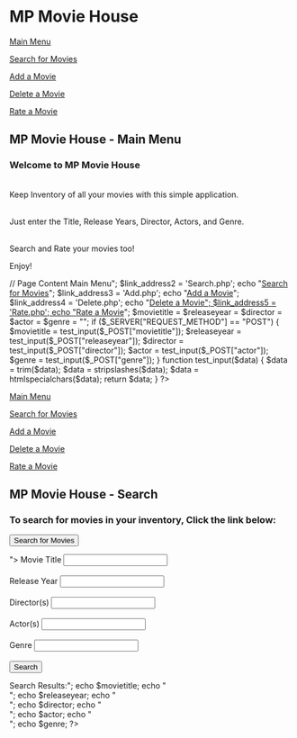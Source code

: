 # MP Movie House

<div class="sidenav">
 
<a href='$link_address1'>Main Menu</a>

<a href='$link_address2'>Search for Movies</a>

<a href='$link_address3'>Add a Movie</a>

<a href='$link_address4'>Delete a Movie</a>

<a href='$link_address5'>Rate a Movie</a>

</div>


<h2>MP Movie House - Main Menu</h2>


<h3>Welcome to MP Movie House</h3>

<br/>Keep Inventory of all your movies with this simple application.

<br/>Just enter the Title, Release Years, Director, Actors, and Genre.

<br/>Search and Rate your movies too!

Enjoy!
<br/>

<?php

/**
 * ***************************************************************************
 * Title: James McKinley-Portee
 * Use: ISAT 405-940
 * Author: James McKinley-Portee
 * School: Southern Illinois University Carbondale
 * Term: Fall 2019
 * Developed: Fall 2019
 * Tested: Fall 2019
 * ****************************************************************************
 */
?>
<!DOCTYPE html>
<html lang="en-US">

<head>
<meta charset="utf-8">
<title>Search</title>
<link rel="stylesheet" href="main.css">
</head>

<body> // Page Content


<?php
$link_address1 = 'MainMenu.php';
echo "<a href='$link_address1'>Main Menu</a>";

$link_address2 = 'Search.php';
echo "<a href='$link_address2'>Search for Movies</a>";

$link_address3 = 'Add.php';
echo "<a href='$link_address3'>Add a Movie</a>";

$link_address4 = 'Delete.php';
echo "<a href='$link_address4'>Delete a Movie</</a>";

$link_address5 = 'Rate.php';
echo "<a href='$link_address5'>Rate a Movie</a>";

$movietitle = $releaseyear = $director = $actor = $genre = "";

if ($_SERVER["REQUEST_METHOD"] == "POST") {
    $movietitle = test_input($_POST["movietitle"]);
    $releaseyear = test_input($_POST["releaseyear"]);
    $director = test_input($_POST["director"]);
    $actor = test_input($_POST["actor"]);
    $genre = test_input($_POST["genre"]);
}

function test_input($data) {
    $data = trim($data);
    $data = stripslashes($data);
    $data = htmlspecialchars($data);
    return $data;
}
?>

<div class="sidenav">
 
<a href='$link_address1'>Main Menu</a>

<a href='$link_address2'>Search for Movies</a>

<a href='$link_address3'>Add a Movie</a>

<a href='$link_address4'>Delete a Movie</a>

<a href='$link_address5'>Rate a Movie</a>

</div>

<h2>MP Movie House - Search</h2>

<h3>To search for movies in your inventory, Click the link below:</h3>

<form>
         <input type="button" onclick="window.location.href = 'https://github.com/JamesMcKinley-Portee/MP-Movie_House/search" value="Search for Movies"/>
</form>

<form method="post" action="<?php echo htmlspecialchars($_SERVER["PHP_SELF"]);?>">  
  Movie Title <input type="text" name="movietitle">
  <br><br>
  Release Year <input type="text" name="releaseyear">
  <br><br>
  Director(s) <input type="text" name="director">
  <br><br>
  Actor(s) <input type="text" name="actor">
  <br><br>
  Genre <input type="text" name="genre">
  <br><br>
  <input type="submit" name="search" value="Search">  
  </form>
  
  <?php
echo "<h2>Search Results:</h2>";
echo $movietitle;
echo "<br>";
echo $releaseyear;
echo "<br>";
echo $director;
echo "<br>";
echo $actor;
echo "<br>";
echo $genre;
?>
  </body>
  </html>
